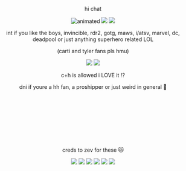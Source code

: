 
<p align="center">
hi chat
</p>


<p align="center">
<img src=https://github.com/user-attachments/assets/559a86e3-e91e-45b4-8fd3-f2afee0c32a9 alt="animated"/> <img src=https://github.com/user-attachments/assets/85902b68-4311-4af9-a085-362d5c0472ed/> <img src=https://github.com/user-attachments/assets/ee7a3264-a2ab-4995-b37d-9be631700ab3/>
</p>
<p align="center">
int if you like the boys, invincible, rdr2, gotg, maws, i/atsv, marvel, dc, deadpool or just anything superhero related LOL
</p>
<p align="center">
(carti and tyler fans pls hmu)
</p>
<p align="center">
<img src=https://github.com/user-attachments/assets/a0169ce4-c5cb-4991-bc8f-4a078f64cbd6> <img src=https://github.com/user-attachments/assets/dd566e81-c015-4114-9b5c-51eb077a410a/>
</p>


<p align="center">
c+h is allowed i LOVE it ⁉️ 
</p>
<p align="center">
dni if youre a hh fan, a proshipper or just weird in general 🙏
</p>


<p align="center">
‎‎‎‎‎‎‎‎ㅤ
</p>
‎‎‎‎‎‎‎‎ㅤ‎‎‎‎‎‎‎‎ㅤ‎‎‎‎‎ㅤ<p align="center">
‎‎‎‎‎‎‎‎ㅤ
</p>
‎‎‎‎‎‎‎‎ㅤ‎‎‎‎‎‎‎‎ㅤ‎‎‎‎‎‎‎‎ㅤ‎‎‎‎‎‎‎‎ㅤ‎‎‎‎‎‎‎‎ㅤ‎‎‎‎‎‎‎‎ㅤ‎‎‎‎‎‎‎‎ㅤ‎‎‎‎‎‎‎‎ㅤ‎‎‎‎‎‎‎‎ㅤ‎‎‎‎‎‎‎‎ㅤ



<p align="center">
creds to zev for these 🐱
</p>
<p align="center">
<img src=https://i.imgur.com/le4Jncg.png/> <img src=https://i.imgur.com/aWjEGC5.png/> <img src=https://i.imgur.com/FviRIOs.png/> <img src=https://i.imgur.com/H1qRg8R.png/> <img src=https://i.imgur.com/1UuCLky.png/> <img src=https://i.imgur.com/iHL3hih.png/>
</p>

